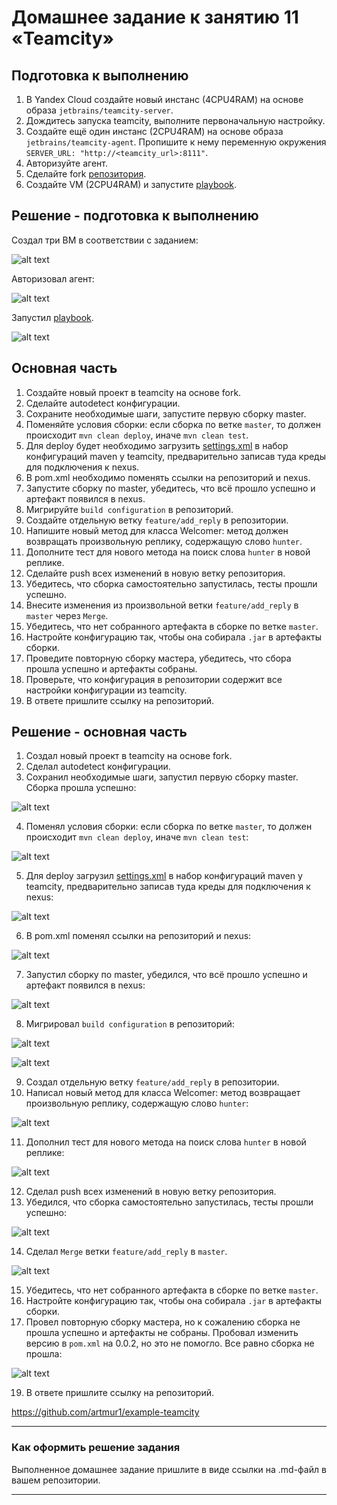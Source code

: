 # Домашнее задание к занятию 11 «Teamcity» 

## Подготовка к выполнению

1. В Yandex Cloud создайте новый инстанс (4CPU4RAM) на основе образа `jetbrains/teamcity-server`.
2. Дождитесь запуска teamcity, выполните первоначальную настройку.
3. Создайте ещё один инстанс (2CPU4RAM) на основе образа `jetbrains/teamcity-agent`. Пропишите к нему переменную окружения `SERVER_URL: "http://<teamcity_url>:8111"`.
4. Авторизуйте агент.
5. Сделайте fork [репозитория](https://github.com/aragastmatb/example-teamcity).
6. Создайте VM (2CPU4RAM) и запустите [playbook](./infrastructure).

## Решение - подготовка к выполнению

Создал три ВМ в соответствии с заданием:

![alt text](https://github.com/artmur1/19-05-teamcity-hw/blob/main/img/19-05-01-01-hw.png)

Авторизовал агент:

![alt text](https://github.com/artmur1/19-05-teamcity-hw/blob/main/img/19-05-01-02-hw.png)

Запустил [playbook](./infrastructure).

![alt text](https://github.com/artmur1/19-05-teamcity-hw/blob/main/img/19-05-01-04-hw.png)

## Основная часть

1. Создайте новый проект в teamcity на основе fork.
2. Сделайте autodetect конфигурации.
3. Сохраните необходимые шаги, запустите первую сборку master.
4. Поменяйте условия сборки: если сборка по ветке `master`, то должен происходит `mvn clean deploy`, иначе `mvn clean test`.
5. Для deploy будет необходимо загрузить [settings.xml](./teamcity/settings.xml) в набор конфигураций maven у teamcity, предварительно записав туда креды для подключения к nexus.
6. В pom.xml необходимо поменять ссылки на репозиторий и nexus.
7. Запустите сборку по master, убедитесь, что всё прошло успешно и артефакт появился в nexus.
8. Мигрируйте `build configuration` в репозиторий.
9. Создайте отдельную ветку `feature/add_reply` в репозитории.
10. Напишите новый метод для класса Welcomer: метод должен возвращать произвольную реплику, содержащую слово `hunter`.
11. Дополните тест для нового метода на поиск слова `hunter` в новой реплике.
12. Сделайте push всех изменений в новую ветку репозитория.
13. Убедитесь, что сборка самостоятельно запустилась, тесты прошли успешно.
14. Внесите изменения из произвольной ветки `feature/add_reply` в `master` через `Merge`.
15. Убедитесь, что нет собранного артефакта в сборке по ветке `master`.
16. Настройте конфигурацию так, чтобы она собирала `.jar` в артефакты сборки.
17. Проведите повторную сборку мастера, убедитесь, что сбора прошла успешно и артефакты собраны.
18. Проверьте, что конфигурация в репозитории содержит все настройки конфигурации из teamcity.
19. В ответе пришлите ссылку на репозиторий.

## Решение - основная часть

1. Создал новый проект в teamcity на основе fork.
2. Сделал autodetect конфигурации.
3. Сохранил необходимые шаги, запустил первую сборку master. Сборка прошла успешно:

![alt text](https://github.com/artmur1/19-05-teamcity-hw/blob/main/img/19-05-01-05-hw.png)

4. Поменял условия сборки: если сборка по ветке `master`, то должен происходит `mvn clean deploy`, иначе `mvn clean test`:

![alt text](https://github.com/artmur1/19-05-teamcity-hw/blob/main/img/19-05-01-06-hw.png)

5. Для deploy загрузил [settings.xml](./teamcity/settings.xml) в набор конфигураций maven у teamcity, предварительно записав туда креды для подключения к nexus:

![alt text](https://github.com/artmur1/19-05-teamcity-hw/blob/main/img/19-05-01-07-hw.png)

6. В pom.xml поменял ссылки на репозиторий и nexus:

![alt text](https://github.com/artmur1/19-05-teamcity-hw/blob/main/img/19-05-01-08-hw.png)

7. Запустил сборку по master, убедился, что всё прошло успешно и артефакт появился в nexus:

![alt text](https://github.com/artmur1/19-05-teamcity-hw/blob/main/img/19-05-01-09-hw.png)

8. Мигрировал `build configuration` в репозиторий:

![alt text](https://github.com/artmur1/19-05-teamcity-hw/blob/main/img/19-05-01-095-hw.png)

![alt text](https://github.com/artmur1/19-05-teamcity-hw/blob/main/img/19-05-01-096-hw.png)

9. Создал отдельную ветку `feature/add_reply` в репозитории.
10. Написал новый метод для класса Welcomer: метод возвращает произвольную реплику, содержащую слово `hunter`:

![alt text](https://github.com/artmur1/19-05-teamcity-hw/blob/main/img/19-05-01-10-hw.png)

11. Дополнил тест для нового метода на поиск слова `hunter` в новой реплике:

![alt text](https://github.com/artmur1/19-05-teamcity-hw/blob/main/img/19-05-01-11-hw.png)

12. Сделал push всех изменений в новую ветку репозитория.
13. Убедился, что сборка самостоятельно запустилась, тесты прошли успешно:

![alt text](https://github.com/artmur1/19-05-teamcity-hw/blob/main/img/19-05-01-12-hw.png)

14. Сделал `Merge` ветки `feature/add_reply` в `master`.

![alt text](https://github.com/artmur1/19-05-teamcity-hw/blob/main/img/19-05-01-13-hw.png)

15. Убедитесь, что нет собранного артефакта в сборке по ветке `master`.
16. Настройте конфигурацию так, чтобы она собирала `.jar` в артефакты сборки.
17. Провел повторную сборку мастера, но к сожалению сборка не прошла успешно и артефакты не собраны. Пробовал изменить версию в `pom.xml` на 0.0.2, но это не помогло. Все равно сборка не прошла:

![alt text](https://github.com/artmur1/19-05-teamcity-hw/blob/main/img/19-05-01-14-hw.png)

19. В ответе пришлите ссылку на репозиторий.

https://github.com/artmur1/example-teamcity

---

### Как оформить решение задания

Выполненное домашнее задание пришлите в виде ссылки на .md-файл в вашем репозитории.

---
